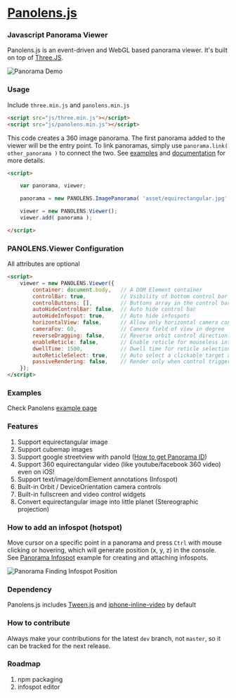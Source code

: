 # [Panolens.js](http://pchen66.github.io/Panolens)

### Javascript Panorama Viewer

Panolens.js is an event-driven and WebGL based panorama viewer. It's built on top of [Three.JS](https://github.com/mrdoob/three.js). 

![Panorama Demo](https://github.com/pchen66/pchen66.github.io/blob/master/Panolens/images/panolens.gif?raw=true)

### Usage

Include `three.min.js` and `panolens.min.js`

```html
<script src="js/three.min.js"></script>
<script src="js/panolens.min.js"></script>
```
This code creates a 360 image panorama. The first panorama added to the viewer will be the entry point. To link panoramas, simply use `panorama.link( other_panorama )` to connect the two. See [examples](http://pchen66.github.io/Panolens/) and [documentation](http://pchen66.github.io/Panolens/docs/index.html) for more details.

```html
<script>

	var panorama, viewer;

	panorama = new PANOLENS.ImagePanorama( 'asset/equirectangular.jpg' );

	viewer = new PANOLENS.Viewer();
	viewer.add( panorama );

</script>
```

### PANOLENS.Viewer Configuration
All attributes are optional
```html
<script>
	viewer = new PANOLENS.Viewer({
		container: document.body,	// A DOM Element container
		controlBar: true, 			// Vsibility of bottom control bar
		controlButtons: [],			// Buttons array in the control bar. Default to ['fullscreen', 'setting', 'video']
		autoHideControlBar: false,	// Auto hide control bar
		autoHideInfospot: true,		// Auto hide infospots
		horizontalView: false,		// Allow only horizontal camera control
		cameraFov: 60,				// Camera field of view in degree
		reverseDragging: false,		// Reverse orbit control direction
		enableReticle: false,		// Enable reticle for mouseless interaction
		dwellTime: 1500,			// Dwell time for reticle selection in millisecond
		autoReticleSelect: true,	// Auto select a clickable target after dwellTime
		passiveRendering: false,	// Render only when control triggered by user input 
	});
</script>
```

### Examples

Check Panolens [example page](http://pchen66.github.io/Panolens/#Example)

### Features

1.	Support equirectangular image
2.	Support cubemap images
3.	Support google streetview with panoId ([How to get Panorama ID](http://stackoverflow.com/questions/29916149/google-maps-streetview-how-to-get-panorama-id))
4.	Support 360 equirectangular video (like youtube/facebook 360 video) even on iOS!
5.	Support text/image/domElement annotations (Infospot)
6.	Built-in Orbit / DeviceOrientation camera controls
7.	Built-in fullscreen and video control widgets
8.	Convert equirectangular image into little planet (Stereographic projection)

### How to add an infospot (hotspot)

Move cursor on a specific point in a panorama and press `Ctrl` with mouse clicking or hovering, which will generate position (x, y, z) in the console. See [Panorama Infospot](http://pchen66.github.io/Panolens/examples/panorama_infospot.html) example for creating and attaching infospots.

![Panorama Finding Infospot Position](https://github.com/pchen66/pchen66.github.io/blob/master/Panolens/images/panolens_add_infospot_480p.gif?raw=true)

### Dependency

Panolens.js includes [Tween.js](https://github.com/tweenjs/tween.js/) and [iphone-inline-video](https://github.com/bfred-it/iphone-inline-video) by default

### How to contribute

Always make your contributions for the latest `dev` branch, not `master`, so it can be tracked for the next release. 

### Roadmap
1.	npm packaging
2.	infospot editor